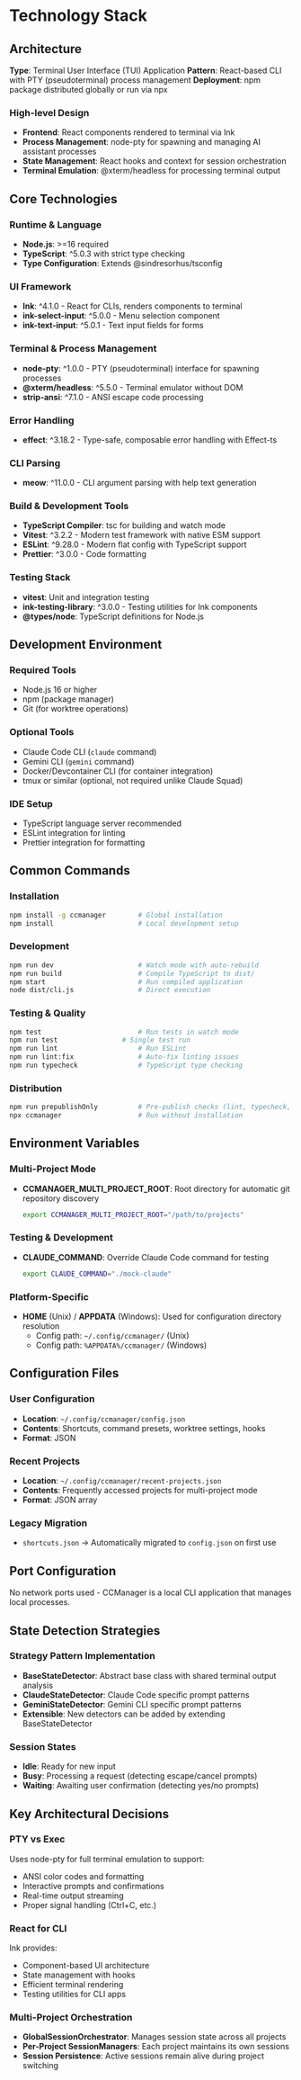 # Technology Stack

## Architecture

**Type**: Terminal User Interface (TUI) Application
**Pattern**: React-based CLI with PTY (pseudoterminal) process management
**Deployment**: npm package distributed globally or run via npx

### High-level Design
- **Frontend**: React components rendered to terminal via Ink
- **Process Management**: node-pty for spawning and managing AI assistant processes
- **State Management**: React hooks and context for session orchestration
- **Terminal Emulation**: @xterm/headless for processing terminal output

## Core Technologies

### Runtime & Language
- **Node.js**: >=16 required
- **TypeScript**: ^5.0.3 with strict type checking
- **Type Configuration**: Extends @sindresorhus/tsconfig

### UI Framework
- **Ink**: ^4.1.0 - React for CLIs, renders components to terminal
- **ink-select-input**: ^5.0.0 - Menu selection component
- **ink-text-input**: ^5.0.1 - Text input fields for forms

### Terminal & Process Management
- **node-pty**: ^1.0.0 - PTY (pseudoterminal) interface for spawning processes
- **@xterm/headless**: ^5.5.0 - Terminal emulator without DOM
- **strip-ansi**: ^7.1.0 - ANSI escape code processing

### Error Handling
- **effect**: ^3.18.2 - Type-safe, composable error handling with Effect-ts

### CLI Parsing
- **meow**: ^11.0.0 - CLI argument parsing with help text generation

### Build & Development Tools
- **TypeScript Compiler**: tsc for building and watch mode
- **Vitest**: ^3.2.2 - Modern test framework with native ESM support
- **ESLint**: ^9.28.0 - Modern flat config with TypeScript support
- **Prettier**: ^3.0.0 - Code formatting

### Testing Stack
- **vitest**: Unit and integration testing
- **ink-testing-library**: ^3.0.0 - Testing utilities for Ink components
- **@types/node**: TypeScript definitions for Node.js

## Development Environment

### Required Tools
- Node.js 16 or higher
- npm (package manager)
- Git (for worktree operations)

### Optional Tools
- Claude Code CLI (`claude` command)
- Gemini CLI (`gemini` command)
- Docker/Devcontainer CLI (for container integration)
- tmux or similar (optional, not required unlike Claude Squad)

### IDE Setup
- TypeScript language server recommended
- ESLint integration for linting
- Prettier integration for formatting

## Common Commands

### Installation
```bash
npm install -g ccmanager        # Global installation
npm install                     # Local development setup
```

### Development
```bash
npm run dev                     # Watch mode with auto-rebuild
npm run build                   # Compile TypeScript to dist/
npm start                       # Run compiled application
node dist/cli.js                # Direct execution
```

### Testing & Quality
```bash
npm test                        # Run tests in watch mode
npm run test                # Single test run
npm run lint                    # Run ESLint
npm run lint:fix                # Auto-fix linting issues
npm run typecheck               # TypeScript type checking
```

### Distribution
```bash
npm run prepublishOnly          # Pre-publish checks (lint, typecheck, test, build)
npx ccmanager                   # Run without installation
```

## Environment Variables

### Multi-Project Mode
- **CCMANAGER_MULTI_PROJECT_ROOT**: Root directory for automatic git repository discovery
  ```bash
  export CCMANAGER_MULTI_PROJECT_ROOT="/path/to/projects"
  ```

### Testing & Development
- **CLAUDE_COMMAND**: Override Claude Code command for testing
  ```bash
  export CLAUDE_COMMAND="./mock-claude"
  ```

### Platform-Specific
- **HOME** (Unix) / **APPDATA** (Windows): Used for configuration directory resolution
  - Config path: `~/.config/ccmanager/` (Unix)
  - Config path: `%APPDATA%/ccmanager/` (Windows)

## Configuration Files

### User Configuration
- **Location**: `~/.config/ccmanager/config.json`
- **Contents**: Shortcuts, command presets, worktree settings, hooks
- **Format**: JSON

### Recent Projects
- **Location**: `~/.config/ccmanager/recent-projects.json`
- **Contents**: Frequently accessed projects for multi-project mode
- **Format**: JSON array

### Legacy Migration
- `shortcuts.json` → Automatically migrated to `config.json` on first use

## Port Configuration

No network ports used - CCManager is a local CLI application that manages local processes.

## State Detection Strategies

### Strategy Pattern Implementation
- **BaseStateDetector**: Abstract base class with shared terminal output analysis
- **ClaudeStateDetector**: Claude Code specific prompt patterns
- **GeminiStateDetector**: Gemini CLI specific prompt patterns
- **Extensible**: New detectors can be added by extending BaseStateDetector

### Session States
- **Idle**: Ready for new input
- **Busy**: Processing a request (detecting escape/cancel prompts)
- **Waiting**: Awaiting user confirmation (detecting yes/no prompts)

## Key Architectural Decisions

### PTY vs Exec
Uses node-pty for full terminal emulation to support:
- ANSI color codes and formatting
- Interactive prompts and confirmations
- Real-time output streaming
- Proper signal handling (Ctrl+C, etc.)

### React for CLI
Ink provides:
- Component-based UI architecture
- State management with hooks
- Efficient terminal rendering
- Testing utilities for CLI apps

### Multi-Project Orchestration
- **GlobalSessionOrchestrator**: Manages session state across all projects
- **Per-Project SessionManagers**: Each project maintains its own sessions
- **Session Persistence**: Active sessions remain alive during project switching
